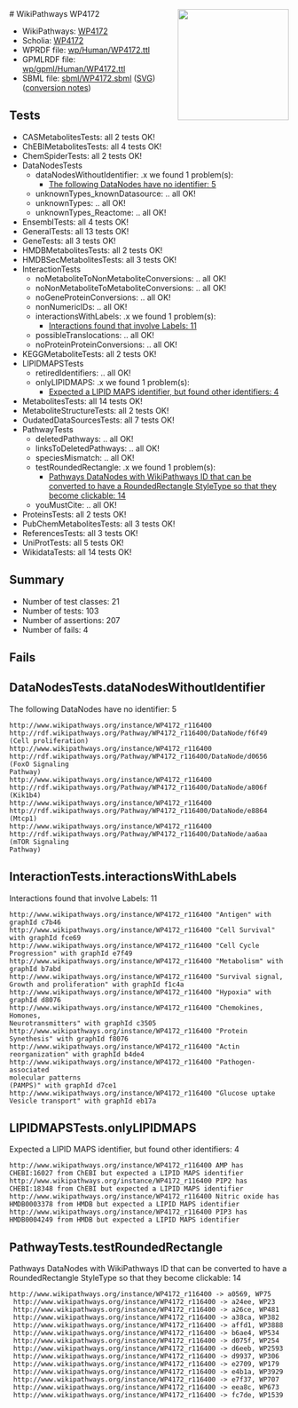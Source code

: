 <img style="float: right; width: 200px" src="../logo.png" />
# WikiPathways WP4172

* WikiPathways: [WP4172](https://identifiers.org/wikipathways:WP4172)
* Scholia: [WP4172](https://scholia.toolforge.org/wikipathways/WP4172)
* WPRDF file: [wp/Human/WP4172.ttl](../wp/Human/WP4172.ttl)
* GPMLRDF file: [wp/gpml/Human/WP4172.ttl](../wp/gpml/Human/WP4172.ttl)
* SBML file: [sbml/WP4172.sbml](../sbml/WP4172.sbml) ([SVG](../sbml/WP4172.svg)) ([conversion notes](../sbml/WP4172.txt))

## Tests
* CASMetabolitesTests: all 2 tests OK!
* ChEBIMetabolitesTests: all 4 tests OK!
* ChemSpiderTests: all 2 tests OK!
* DataNodesTests
    * dataNodesWithoutIdentifier: .x we found 1 problem(s):
        * [The following DataNodes have no identifier: 5](#d2d32fa4)
    * unknownTypes_knownDatasource: .. all OK!
    * unknownTypes: .. all OK!
    * unknownTypes_Reactome: .. all OK!
* EnsemblTests: all 4 tests OK!
* GeneralTests: all 13 tests OK!
* GeneTests: all 3 tests OK!
* HMDBMetabolitesTests: all 2 tests OK!
* HMDBSecMetabolitesTests: all 3 tests OK!
* InteractionTests
    * noMetaboliteToNonMetaboliteConversions: .. all OK!
    * noNonMetaboliteToMetaboliteConversions: .. all OK!
    * noGeneProteinConversions: .. all OK!
    * nonNumericIDs: .. all OK!
    * interactionsWithLabels: .x we found 1 problem(s):
        * [Interactions found that involve Labels: 11](#fe97a8b9)
    * possibleTranslocations: .. all OK!
    * noProteinProteinConversions: .. all OK!
* KEGGMetaboliteTests: all 2 tests OK!
* LIPIDMAPSTests
    * retiredIdentifiers: .. all OK!
    * onlyLIPIDMAPS: .x we found 1 problem(s):
        * [Expected a LIPID MAPS identifier, but found other identifiers: 4](#48cc60bb)
* MetabolitesTests: all 14 tests OK!
* MetaboliteStructureTests: all 2 tests OK!
* OudatedDataSourcesTests: all 7 tests OK!
* PathwayTests
    * deletedPathways: .. all OK!
    * linksToDeletedPathways: .. all OK!
    * speciesMismatch: .. all OK!
    * testRoundedRectangle: .x we found 1 problem(s):
        * [Pathways DataNodes with WikiPathways ID that can be converted to have a RoundedRectangle StyleType so that they become clickable: 14](#579fa5c9)
    * youMustCite: .. all OK!
* ProteinsTests: all 2 tests OK!
* PubChemMetabolitesTests: all 3 tests OK!
* ReferencesTests: all 3 tests OK!
* UniProtTests: all 5 tests OK!
* WikidataTests: all 14 tests OK!


## Summary

* Number of test classes: 21
* Number of tests: 103
* Number of assertions: 207
* Number of fails: 4

## Fails

<a name="d2d32fa4" />

## DataNodesTests.dataNodesWithoutIdentifier

The following DataNodes have no identifier: 5
```
http://www.wikipathways.org/instance/WP4172_r116400 http://rdf.wikipathways.org/Pathway/WP4172_r116400/DataNode/f6f49 (Cell proliferation)
http://www.wikipathways.org/instance/WP4172_r116400 http://rdf.wikipathways.org/Pathway/WP4172_r116400/DataNode/d0656 (FoxO Signaling
Pathway)
http://www.wikipathways.org/instance/WP4172_r116400 http://rdf.wikipathways.org/Pathway/WP4172_r116400/DataNode/a806f (Kik1b4)
http://www.wikipathways.org/instance/WP4172_r116400 http://rdf.wikipathways.org/Pathway/WP4172_r116400/DataNode/e8864 (Mtcp1)
http://www.wikipathways.org/instance/WP4172_r116400 http://rdf.wikipathways.org/Pathway/WP4172_r116400/DataNode/aa6aa (mTOR Signaling
Pathway)
```

<a name="fe97a8b9" />

## InteractionTests.interactionsWithLabels

Interactions found that involve Labels: 11
```
http://www.wikipathways.org/instance/WP4172_r116400 "Antigen" with graphId c7b46
http://www.wikipathways.org/instance/WP4172_r116400 "Cell Survival" with graphId fce69
http://www.wikipathways.org/instance/WP4172_r116400 "Cell Cycle Progression" with graphId e7f49
http://www.wikipathways.org/instance/WP4172_r116400 "Metabolism" with graphId b7abd
http://www.wikipathways.org/instance/WP4172_r116400 "Survival signal,
Growth and proliferation" with graphId f1c4a
http://www.wikipathways.org/instance/WP4172_r116400 "Hypoxia" with graphId d8076
http://www.wikipathways.org/instance/WP4172_r116400 "Chemokines, 
Homones, 
Neurotransmitters" with graphId c3505
http://www.wikipathways.org/instance/WP4172_r116400 "Protein Synethesis" with graphId f8076
http://www.wikipathways.org/instance/WP4172_r116400 "Actin reorganization" with graphId b4de4
http://www.wikipathways.org/instance/WP4172_r116400 "Pathogen-associated
molecular patterns
(PAMPS)" with graphId d7ce1
http://www.wikipathways.org/instance/WP4172_r116400 "Glucose uptake
Vesicle transport" with graphId eb17a
```

<a name="48cc60bb" />

## LIPIDMAPSTests.onlyLIPIDMAPS

Expected a LIPID MAPS identifier, but found other identifiers: 4
```
http://www.wikipathways.org/instance/WP4172_r116400 AMP has CHEBI:16027 from ChEBI but expected a LIPID MAPS identifier
http://www.wikipathways.org/instance/WP4172_r116400 PIP2 has CHEBI:18348 from ChEBI but expected a LIPID MAPS identifier
http://www.wikipathways.org/instance/WP4172_r116400 Nitric oxide has HMDB0003378 from HMDB but expected a LIPID MAPS identifier
http://www.wikipathways.org/instance/WP4172_r116400 PIP3 has HMDB0004249 from HMDB but expected a LIPID MAPS identifier
```

<a name="579fa5c9" />

## PathwayTests.testRoundedRectangle

Pathways DataNodes with WikiPathways ID that can be converted to have a RoundedRectangle StyleType so that they become clickable: 14
```
http://www.wikipathways.org/instance/WP4172_r116400 -> a0569, WP75
 http://www.wikipathways.org/instance/WP4172_r116400 -> a24ee, WP23
 http://www.wikipathways.org/instance/WP4172_r116400 -> a26ce, WP481
 http://www.wikipathways.org/instance/WP4172_r116400 -> a38ca, WP382
 http://www.wikipathways.org/instance/WP4172_r116400 -> affd1, WP3888
 http://www.wikipathways.org/instance/WP4172_r116400 -> b6ae4, WP534
 http://www.wikipathways.org/instance/WP4172_r116400 -> d075f, WP254
 http://www.wikipathways.org/instance/WP4172_r116400 -> d6eeb, WP2593
 http://www.wikipathways.org/instance/WP4172_r116400 -> d9937, WP306
 http://www.wikipathways.org/instance/WP4172_r116400 -> e2709, WP179
 http://www.wikipathways.org/instance/WP4172_r116400 -> e4b1a, WP3929
 http://www.wikipathways.org/instance/WP4172_r116400 -> e7f37, WP707
 http://www.wikipathways.org/instance/WP4172_r116400 -> eea8c, WP673
 http://www.wikipathways.org/instance/WP4172_r116400 -> fc7de, WP1539
 ```

